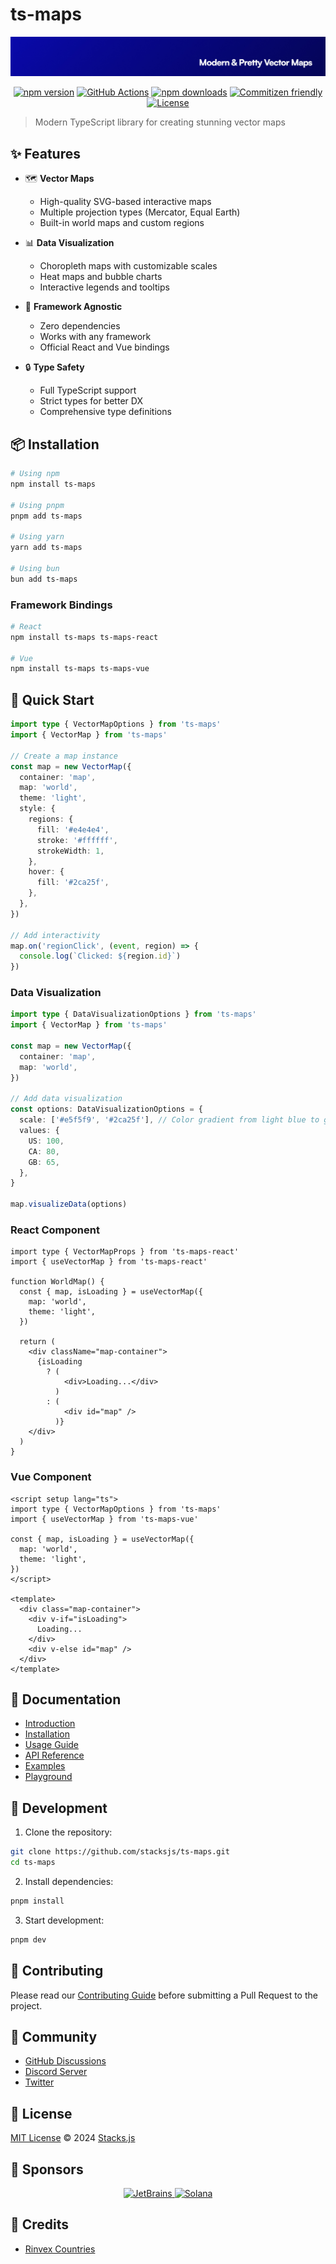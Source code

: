 # ts-maps

<p align="center"><img src="https://github.com/stacksjs/ts-maps/blob/main/.github/art/cover.jpg?raw=true" alt="Social Card of ts-maps"></p>

<p align="center">
  <a href="https://npmjs.com/package/ts-maps"><img src="https://img.shields.io/npm/v/ts-maps?style=flat-square" alt="npm version"></a>
  <a href="https://github.com/stacksjs/ts-maps/actions?query=workflow%3Aci"><img src="https://img.shields.io/github/workflow/status/stacksjs/ts-maps/ci/main?style=flat-square" alt="GitHub Actions"></a>
  <a href="https://npmjs.com/package/ts-maps"><img src="https://img.shields.io/npm/dm/ts-maps?style=flat-square" alt="npm downloads"></a>
  <a href="http://commitizen.github.io/cz-cli/"><img src="https://img.shields.io/badge/commitizen-friendly-brightgreen.svg" alt="Commitizen friendly"></a>
  <a href="https://github.com/stacksjs/ts-maps/blob/main/LICENSE.md"><img src="https://img.shields.io/github/license/stacksjs/ts-maps.svg?style=flat-square" alt="License"></a>
</p>

> Modern TypeScript library for creating stunning vector maps

## ✨ Features

- 🗺️ **Vector Maps**
  - High-quality SVG-based interactive maps
  - Multiple projection types (Mercator, Equal Earth)
  - Built-in world maps and custom regions

- 📊 **Data Visualization**
  - Choropleth maps with customizable scales
  - Heat maps and bubble charts
  - Interactive legends and tooltips

- 🎯 **Framework Agnostic**
  - Zero dependencies
  - Works with any framework
  - Official React and Vue bindings

- 🔒 **Type Safety**
  - Full TypeScript support
  - Strict types for better DX
  - Comprehensive type definitions

## 📦 Installation

```bash
# Using npm
npm install ts-maps

# Using pnpm
pnpm add ts-maps

# Using yarn
yarn add ts-maps

# Using bun
bun add ts-maps
```

### Framework Bindings

```bash
# React
npm install ts-maps ts-maps-react

# Vue
npm install ts-maps ts-maps-vue
```

## 🚀 Quick Start

```typescript
import type { VectorMapOptions } from 'ts-maps'
import { VectorMap } from 'ts-maps'

// Create a map instance
const map = new VectorMap({
  container: 'map',
  map: 'world',
  theme: 'light',
  style: {
    regions: {
      fill: '#e4e4e4',
      stroke: '#ffffff',
      strokeWidth: 1,
    },
    hover: {
      fill: '#2ca25f',
    },
  },
})

// Add interactivity
map.on('regionClick', (event, region) => {
  console.log(`Clicked: ${region.id}`)
})
```

### Data Visualization

```typescript
import type { DataVisualizationOptions } from 'ts-maps'
import { VectorMap } from 'ts-maps'

const map = new VectorMap({
  container: 'map',
  map: 'world',
})

// Add data visualization
const options: DataVisualizationOptions = {
  scale: ['#e5f5f9', '#2ca25f'], // Color gradient from light blue to green
  values: {
    US: 100,
    CA: 80,
    GB: 65,
  },
}

map.visualizeData(options)
```

### React Component

```tsx
import type { VectorMapProps } from 'ts-maps-react'
import { useVectorMap } from 'ts-maps-react'

function WorldMap() {
  const { map, isLoading } = useVectorMap({
    map: 'world',
    theme: 'light',
  })

  return (
    <div className="map-container">
      {isLoading
        ? (
            <div>Loading...</div>
          )
        : (
            <div id="map" />
          )}
    </div>
  )
}
```

### Vue Component

```vue
<script setup lang="ts">
import type { VectorMapOptions } from 'ts-maps'
import { useVectorMap } from 'ts-maps-vue'

const { map, isLoading } = useVectorMap({
  map: 'world',
  theme: 'light',
})
</script>

<template>
  <div class="map-container">
    <div v-if="isLoading">
      Loading...
    </div>
    <div v-else id="map" />
  </div>
</template>
```

## 📖 Documentation

- [Introduction](https://ts-maps.dev/intro)
- [Installation](https://ts-maps.dev/install)
- [Usage Guide](https://ts-maps.dev/usage)
- [API Reference](https://ts-maps.dev/api)
- [Examples](https://ts-maps.dev/examples)
- [Playground](https://ts-maps.dev/playground)

## 🧪 Development

1. Clone the repository:

```bash
git clone https://github.com/stacksjs/ts-maps.git
cd ts-maps
```

2. Install dependencies:

```bash
pnpm install
```

3. Start development:

```bash
pnpm dev
```

## 🤝 Contributing

Please read our [Contributing Guide](./CONTRIBUTING.md) before submitting a Pull Request to the project.

## 💬 Community

- [GitHub Discussions](https://github.com/stacksjs/ts-maps/discussions)
- [Discord Server](https://discord.gg/stacksjs)
- [Twitter](https://twitter.com/stacksjs)

## 📄 License

[MIT License](./LICENSE.md) © 2024 [Stacks.js](https://github.com/stacksjs)

## 💝 Sponsors

<p align="center">
  <a href="https://jetbrains.com">
    <img src="https://resources.jetbrains.com/storage/products/company/brand/logos/jb_beam.svg" alt="JetBrains" height="40">
  </a>
  <a href="https://solana.com">
    <img src="https://solana.com/_next/static/media/logotype.e4df684f.svg" alt="Solana" height="40">
  </a>
</p>

## 🙏 Credits

- [Rinvex Countries](https://github.com/rinvex/countries)
